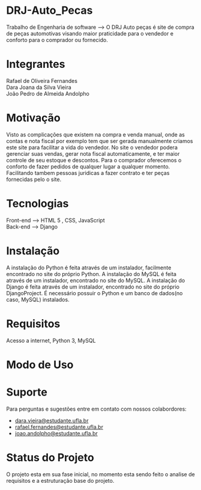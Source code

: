# DRJ-Auto_Pecas
Trabalho de Engenharia de software --> O DRJ Auto peças é site de compra de peças automotivas visando maior praticidade para o vendedor e conforto para o comprador ou fornecido.

# Integrantes
Rafael de Oliveira Fernandes  
Dara Joana da Silva Vieira  
João Pedro de Almeida Andolpho  

# Motivação

Visto as complicações que existem na compra e venda manual, onde as contas e nota fiscal por exemplo tem que ser gerada manualmente criamos este site para facilitar a vida do vendedor. No site o vendedor podera gerenciar suas vendas, gerar nota fiscal automaticamente, e ter maior controle de seu estoque e descontos. Para o comprador oferecemos o conforto de fazer pedidos de qualquer lugar a qualquer momento. Facilitando tambem pessoas juridicas a fazer contrato e ter peças fornecidas pelo o site.

# Tecnologias
Front-end --> HTML 5 , CSS, JavaScript  
Back-end --> Django  

# Instalação

A instalação do Python é feita através de um instalador, facilmente encontrado no site do próprio Python.
A instalação do MySQL é feita através de um instalador, encontrado no site do MySQL.
A instalação do Django é feita através de um instalador, encontrado no site do próprio DjangoProject. É necessário possuir o Python e um banco de dados(no caso, MySQL) instalados.

# Requisitos

Acesso a internet, Python 3, MySQL

# Modo de Uso

# Suporte
Para perguntas e sugestões entre em contato com nossos colabordores:  

* dara.vieira@estudante.ufla.br  
* rafael.fernandes@estudante.ufla.br  
* joao.andolpho@estudante.ufla.br

# Status do Projeto

O projeto esta em sua fase inicial, no momento esta sendo feito o analise de requisitos e a estruturação base do projeto.
